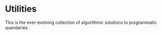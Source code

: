 # Utilities
This is the ever-evolving collection of algorithmic solutions to programmatic quandaries.
